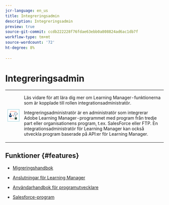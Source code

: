 ```yaml
---
jcr-language: en_us
title: Integreringsadmin
description: Integreringsadmin
preview: true
source-git-commit: ccdb222228f76fdae63ebb0a808824ad6ac1db7f
workflow-type: tm+mt
source-wordcount: '72'
ht-degree: 8%

---
```




# Integreringsadmin

<table> 
 <tbody>
  <tr> 
   <td><img src="assets/integration-admin2.png"></td> 
   <td><p>Läs vidare för att lära dig mer om Learning Manager-funktionerna som är kopplade till rollen integrationsadministratör. </p> <p>Integreringsadministratör är en administratör som integrerar Adobe Learning Manager-programmet med program från tredje part eller organisationens program, t.ex. SalesForce eller FTP. En integrationsadministratör för Learning Manager kan också utveckla program baserade på API:er för Learning Manager. </p></td> 
  </tr> 
 </tbody>
</table>

## Funktioner {#features}

* [Migreringshandbok](integration-admin/feature-summary/migration-manual.md)

* [Anslutningar för Learning Manager](integration-admin/feature-summary/connectors.md)
* [Användarhandbok för programutvecklare](integration-admin/feature-summary/developer-manual.md)
* [Salesforce-program](integration-admin/feature-summary/sfdc-app.md)

